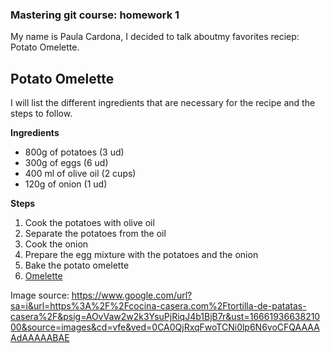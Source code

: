 ### Mastering git course: homework 1

My name is Paula Cardona, 
I decided to talk aboutmy favorites reciep: Potato Omelette.


## Potato Omelette
I will list the different ingredients that are necessary for the recipe and the steps to follow.


**Ingredients**
- 800g of potatoes (3 ud)
- 300g of eggs (6 ud)
- 400 ml of olive oil (2 cups)
- 120g of onion (1 ud)

**Steps**
1. Cook the potatoes with olive oil
2. Separate the potatoes from the oil
3. Cook the onion
4. Prepare the egg mixture with the potatoes and the onion
5. Bake the potato omelette
6. [Omelette](totillapatatas.jpeg)

Image source: https://www.google.com/url?sa=i&url=https%3A%2F%2Fcocina-casera.com%2Ftortilla-de-patatas-casera%2F&psig=AOvVaw2w2k3YsuPjRiqJ4b1BjB7r&ust=1666193663821000&source=images&cd=vfe&ved=0CA0QjRxqFwoTCNi0lp6N6voCFQAAAAAdAAAAABAE
